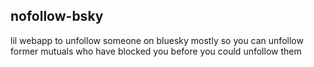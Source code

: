 ## nofollow-bsky

lil webapp to unfollow someone on bluesky
mostly so you can unfollow former mutuals who have blocked you before you could unfollow them

